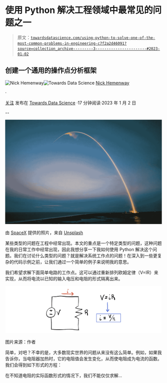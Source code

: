 # 使用 Python 解决工程领域中最常见的问题之一

> 原文：[`towardsdatascience.com/using-python-to-solve-one-of-the-most-common-problems-in-engineering-c7f2a2d46091?source=collection_archive---------3-----------------------#2023-01-02`](https://towardsdatascience.com/using-python-to-solve-one-of-the-most-common-problems-in-engineering-c7f2a2d46091?source=collection_archive---------3-----------------------#2023-01-02)

## 创建一个通用的操作点分析框架

[](https://medium.com/@nhemenway2013?source=post_page-----c7f2a2d46091--------------------------------)![Nick Hemenway](https://medium.com/@nhemenway2013?source=post_page-----c7f2a2d46091--------------------------------)[](https://towardsdatascience.com/?source=post_page-----c7f2a2d46091--------------------------------)![Towards Data Science](https://towardsdatascience.com/?source=post_page-----c7f2a2d46091--------------------------------) [Nick Hemenway](https://medium.com/@nhemenway2013?source=post_page-----c7f2a2d46091--------------------------------)

·

[关注](https://medium.com/m/signin?actionUrl=https%3A%2F%2Fmedium.com%2F_%2Fsubscribe%2Fuser%2F7db1695b5485&operation=register&redirect=https%3A%2F%2Ftowardsdatascience.com%2Fusing-python-to-solve-one-of-the-most-common-problems-in-engineering-c7f2a2d46091&user=Nick+Hemenway&userId=7db1695b5485&source=post_page-7db1695b5485----c7f2a2d46091---------------------post_header-----------) 发布在 [Towards Data Science](https://towardsdatascience.com/?source=post_page-----c7f2a2d46091--------------------------------) ·17 分钟阅读·2023 年 1 月 2 日 [](https://medium.com/m/signin?actionUrl=https%3A%2F%2Fmedium.com%2F_%2Fvote%2Ftowards-data-science%2Fc7f2a2d46091&operation=register&redirect=https%3A%2F%2Ftowardsdatascience.com%2Fusing-python-to-solve-one-of-the-most-common-problems-in-engineering-c7f2a2d46091&user=Nick+Hemenway&userId=7db1695b5485&source=-----c7f2a2d46091---------------------clap_footer-----------)

--

[](https://medium.com/m/signin?actionUrl=https%3A%2F%2Fmedium.com%2F_%2Fbookmark%2Fp%2Fc7f2a2d46091&operation=register&redirect=https%3A%2F%2Ftowardsdatascience.com%2Fusing-python-to-solve-one-of-the-most-common-problems-in-engineering-c7f2a2d46091&source=-----c7f2a2d46091---------------------bookmark_footer-----------)![](img/d75a1ef4baf1f261a7f26902bc2698be.png)

由 [SpaceX](https://unsplash.com/@spacex?utm_source=medium&utm_medium=referral) 提供的照片，来自 [Unsplash](https://unsplash.com/?utm_source=medium&utm_medium=referral)

某些类型的问题在工程中经常出现。本文的重点是一个特定类型的问题，这种问题在我的日常工作中经常出现，因此我想分享一下我如何使用 Python 解决这个问题。我们在讨论什么类型的问题？就是解决系统工作点的问题！在深入到一些更复杂的代码示例之前，让我们通过一个简单的例子来说明我的意思。

我们希望求解下面简单电路的工作点。这可以通过重新排列欧姆定律（V=IR）来实现，从而将电流以已知的输入电压和电阻的形式隔离出来。

![](img/9af806798a24dee231c112156b56d79a.png)

图片来源：作者

简单，对吧？不幸的是，大多数现实世界的问题从来没有这么简单。例如，如果我告诉你，当电阻器加热时，它的电阻值会发生变化，从而使电阻成为电流的函数。我们会得到如下形式的方程：

在不知道电阻的实际函数形式的情况下，我们不能仅仅求解…
